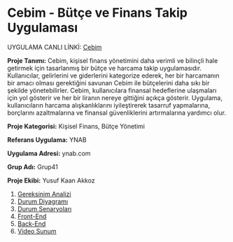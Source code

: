 # Cebim - Bütçe ve Finans Takip Uygulaması

UYGULAMA CANLI LİNKİ: [Cebim](cebim.app.vercel)

**Proje Tanımı:** Cebim, kişisel finans yönetimini daha verimli ve bilinçli hale getirmek için tasarlanmış bir bütçe ve harcama takip uygulamasıdır. Kullanıcılar, gelirlerini ve giderlerini kategorize ederek, her bir harcamanın bir amacı olması gerektiğini savunan Cebim ile bütçelerini daha sıkı bir şekilde yönetebilirler. Cebim, kullanıcılara finansal hedeflerine ulaşmaları için yol gösterir ve her bir liranın nereye gittiğini açıkça gösterir. Uygulama, kullanıcıların harcama alışkanlıklarını iyileştirerek tasarruf yapmalarına, borçlarını azaltmalarına ve finansal güvenliklerini artırmalarına yardımcı olur.

**Proje Kategorisi:** Kişisel Finans, Bütçe Yönetimi

**Referans Uygulama:** YNAB

**Uygulama Adresi:** ynab.com

**Grup Adı:** Grup41

**Proje Ekibi:** Yusuf Kaan Akkoz
1. [Gereksinim Analizi](Gereksinim-Analizi.md)
2. [Durum Diyagramı](Durum-Diyagramı.md)
3. [Durum Senaryoları](Durum-Senaryoları.md)
4. [Front-End](Front-End.md)
5. [Back-End](Back-End.md)
6. [Video Sunum](Sunum.md)

